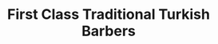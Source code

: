 ---
title: "First Class Traditional Turkish Barbers"
url: /diss/first-class-traditional-turkish-barbers/
shop: Friseur
---